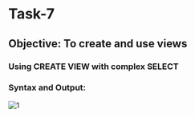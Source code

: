 # Task-7

## Objective: To create and use views

### Using CREATE VIEW with complex SELECT 

### Syntax and Output:
![1](https://github.com/user-attachments/assets/eb7b85b0-a078-42f1-ade9-f5c2b10462c4)
